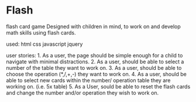 # Flash
flash card game
Designed with children in mind, to work on and develop math skills using flash cards.


used:
  html
  css
  javascript
  jquery

  user stories:
    1. As a user, the page should be simple enough for a child to navigate with minimal distractions.
    2. As a user, should be able to select a number of the table they want to work on.
    3. As a user, should be able to choose the operation (*,/,+,-) they want to work on.
    4. As a user, should be able to select new cards within the number/ operation table they are working on. (i.e. 5x table)
    5. As a User, sould be able to reset the flash cards and change the number and/or operation they wish to work on.
